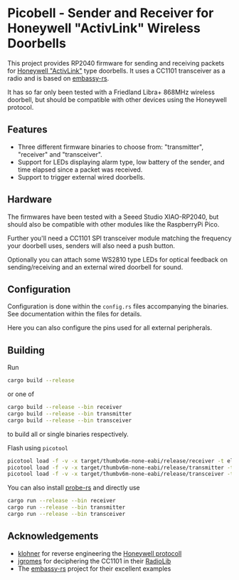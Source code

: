# Picobell - Sender and Receiver for Honeywell "ActivLink" Wireless Doorbells

This project provides RP2040 firmware for sending and receiving packets for [Honeywell "ActivLink"](https://github.com/klohner/honeywell-wireless-doorbell) type doorbells. It uses a CC1101 transceiver as a radio and is based on [embassy-rs](https://github.com/embassy-rs/embassy).

It has so far only been tested with a Friedland Libra+ 868MHz wireless doorbell, but should be compatible with other devices using the Honeywell protocol.

## Features

- Three different firmware binaries to choose from: "transmitter", "receiver" and "transceiver".
- Support for LEDs displaying alarm type, low battery of the sender, and time elapsed since a packet was received.
- Support to trigger external wired doorbells.

## Hardware

The firmwares have been tested with a Seeed Studio XIAO-RP2040, but should also be compatible with other modules like the RaspberryPi Pico.

Further you'll need a CC1101 SPI transceiver module matching the frequency your doorbell uses, senders will also need a push button.

Optionally you can attach some WS2810 type LEDs for optical feedback on sending/receiving and an external wired doorbell for sound.

## Configuration

Configuration is done within the `config.rs` files accompanying the binaries. See documentation within the files for details.

Here you can also configure the pins used for all external peripherals.

## Building

Run

```sh
cargo build --release
```

or one of

```sh
cargo build --release --bin receiver
cargo build --release --bin transmitter
cargo build --release --bin transceiver
```

to build all or single binaries respectively.

Flash using `picotool`

```sh
picotool load -f -v -x target/thumbv6m-none-eabi/release/receiver -t elf
picotool load -f -v -x target/thumbv6m-none-eabi/release/transmitter -t elf
picotool load -f -v -x target/thumbv6m-none-eabi/release/transceiver -t elf
```

You can also install [probe-rs](https://probe.rs) and directly use

```sh
cargo run --release --bin receiver
cargo run --release --bin transmitter
cargo run --release --bin transceiver
```

## Acknowledgements

- [klohner](https://github.com/klohner) for reverse engineering the [Honeywell protocoll](https://github.com/klohner/honeywell-wireless-doorbell)
- [jgromes](https://github.com/jgromes) for deciphering the CC1101 in their [RadioLib](https://github.com/jgromes/RadioLib)
- The [embassy-rs](https://github.com/embassy-rs/embassy) project for their excellent examples
